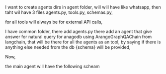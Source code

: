 I want to create agents dirs in agent folder, will will have like whatsapp, then taht wil have 3 files agents.py, tools.py, schemas.py, 

for all tools will always be for external API calls,

I have common folder, there add agents.py there add an agent that give answer for natural query for anagodb using ArangoGraphQAChain from langchain, that will be there for all the agents as an tool, by saying if there is anything else needed from the db {schema} will be provided, 

Now, 

the main agent will have the following scheam 